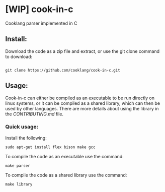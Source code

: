
# [WIP] cook-in-c

Cooklang parser implemented in C

  
  

## Install:

Download the code as a zip file and extract, or use the git clone command to download:

```

git clone https://github.com/cooklang/cook-in-c.git

```

  

## Usage:

Cook-in-c can either be compiled as an executable to be run directly on linux systems, or it can be compiled as a shared library, which can then be used by other languages. There are more details about using the library in the _CONTRIBUTING.md_ file.

  

### Quick usage:
Install the following:
```
sudo apt-get install flex bison make gcc
```
  To compile the code as an executable use the command:

```
make parser
```
    

To compile the code as a shared library use the command:
```
make library
```



